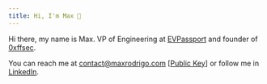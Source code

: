 ```yaml
---
title: Hi, I'm Max 👋
---
```


Hi there, my name is Max. VP of Engineering at [EVPassport](https://www.evpassport.com/) and founder of [0xffsec](https://0xffsec.com).

You can reach me at [contact@maxrodrigo.com](mailto:contact@maxrodrigo.com) [[Public Key](/maxrodrigo-pubkey.gpg)] or follow me in [LinkedIn](https://www.linkedin.com/in/maxrodrigo/).